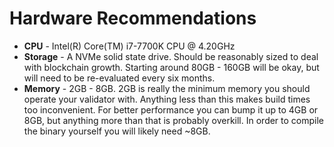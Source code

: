 # Hardware Recommendations

* **CPU** - Intel(R) Core(TM) i7-7700K CPU @ 4.20GHz
* **Storage** - A NVMe solid state drive. Should be reasonably sized to deal with blockchain growth. Starting around 80GB - 160GB will be okay, but will need to be re-evaluated every six months.
* **Memory** - 2GB - 8GB. 2GB is really the minimum memory you should operate your validator with. Anything less than this makes build times too inconvenient. For better performance you can bump it up to 4GB or 8GB, but anything more than that is probably overkill. In order to compile the binary yourself you will likely need ~8GB.
